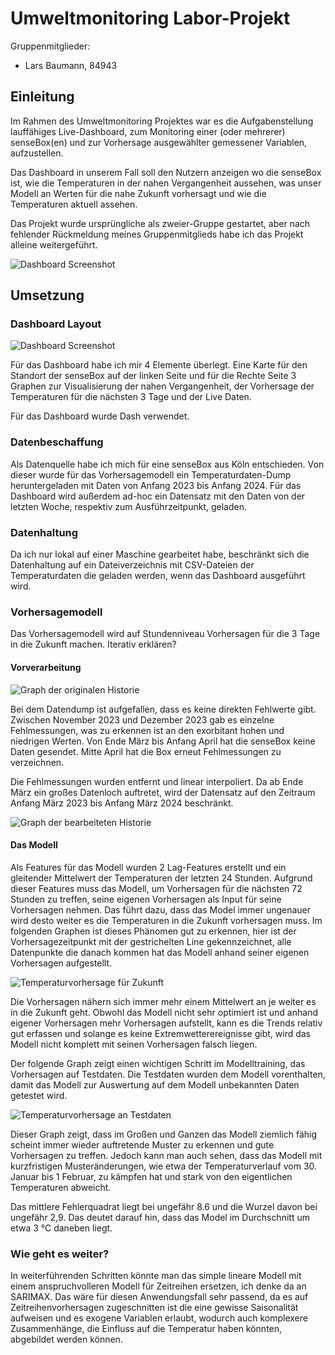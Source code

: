 # Umweltmonitoring Labor-Projekt

Gruppenmitglieder:

- Lars Baumann, 84943

## Einleitung

Im Rahmen des Umweltmonitoring Projektes war es die Aufgabenstellung lauffähiges Live-Dashboard, zum Monitoring einer (oder mehrerer) senseBox(en) und zur Vorhersage ausgewählter gemessener Variablen, aufzustellen.

Das Dashboard in unserem Fall soll den Nutzern anzeigen wo die senseBox ist, wie die Temperaturen in der nahen Vergangenheit aussehen, was unser Modell an Werten für die nahe Zukunft vorhersagt und wie die Temperaturen aktuell assehen.

Das Projekt wurde ursprüngliche als zweier-Gruppe gestartet, aber nach fehlender Rückmeldung meines Gruppenmitglieds habe ich das Projekt alleine weitergeführt.

![Dashboard Screenshot](assets/img/activity_github.png)

## Umsetzung

### Dashboard Layout

![Dashboard Screenshot](assets/img/Dashboard%20Screenshot.png)

Für das Dashboard habe ich mir 4 Elemente überlegt. Eine Karte für den Standort der senseBox auf der linken Seite und für die Rechte Seite 3 Graphen zur Visualisierung der nahen Vergangenheit, der Vorhersage der Temperaturen für die nächsten 3 Tage und der Live Daten.

Für das Dashboard wurde Dash verwendet.

### Datenbeschaffung

Als Datenquelle habe ich mich für eine senseBox aus Köln entschieden. Von dieser wurde für das Vorhersagemodell ein Temperaturdaten-Dump heruntergeladen mit Daten von Anfang 2023 bis Anfang 2024. Für das Dashboard wird außerdem ad-hoc ein Datensatz mit den Daten von der letzten Woche, respektiv zum Ausführzeitpunkt, geladen.

### Datenhaltung

Da ich nur lokal auf einer Maschine gearbeitet habe, beschränkt sich die Datenhaltung auf ein Dateiverzeichnis mit CSV-Dateien der Temperaturdaten die geladen werden, wenn das Dashboard ausgeführt wird.

### Vorhersagemodell

Das Vorhersagemodell wird auf Stundenniveau Vorhersagen für die 3 Tage in die Zukunft machen. Iterativ erklären?

#### Vorverarbeitung

![Graph der originalen Historie](assets/img//original_history.png)

Bei dem Datendump ist aufgefallen, dass es keine direkten Fehlwerte gibt. Zwischen November 2023 und Dezember 2023 gab es einzelne Fehlmessungen, was zu erkennen ist an den exorbitant hohen und niedrigen Werten. Von Ende März bis Anfang April hat die senseBox keine Daten gesendet. Mitte April hat die Box erneut Fehlmessungen zu verzeichnen.

Die Fehlmessungen wurden entfernt und linear interpoliert. Da ab Ende März ein großes Datenloch auftretet, wird der Datensatz auf den Zeitraum Anfang März 2023 bis Anfang März 2024 beschränkt.

![Graph der bearbeiteten Historie](assets/img/edited_history.png)

#### Das Modell

Als Features für das Modell wurden 2 Lag-Features erstellt und ein gleitender Mittelwert der Temperaturen der letzten 24 Stunden. Aufgrund dieser Features muss das Modell, um Vorhersagen für die nächsten 72 Stunden zu treffen, seine eigenen Vorhersagen als Input für seine Vorhersagen nehmen. Das führt dazu, dass das Model immer ungenauer wird desto weiter es die Temperaturen in die Zukunft vorhersagen muss. Im folgenden Graphen ist dieses Phänomen gut zu erkennen, hier ist der Vorhersagezeitpunkt mit der gestrichelten Line gekennzeichnet, alle Datenpunkte die danach kommen hat das Modell anhand seiner eigenen Vorhersagen aufgestellt.

![Temperaturvorhersage für Zukunft](assets/img/model_forecast_future.png)

Die Vorhersagen nähern sich immer mehr einem Mittelwert an je weiter es in die Zukunft geht. Obwohl das Modell nicht sehr optimiert ist und anhand eigener Vorhersagen mehr Vorhersagen aufstellt, kann es die Trends relativ gut erfassen und solange es keine Extremwetterereignisse gibt, wird das Modell nicht komplett mit seinen Vorhersagen falsch liegen.

Der folgende Graph zeigt einen wichtigen Schritt im Modelltraining, das Vorhersagen auf Testdaten. Die Testdaten wurden dem Modell vorenthalten, damit das Modell zur Auswertung auf dem Modell unbekannten Daten getestet wird.

![Temperaturvorhersage an Testdaten](assets/img//model_forecast_test.png)

Dieser Graph zeigt, dass im Großen und Ganzen das Modell ziemlich fähig scheint immer wieder auftretende Muster zu erkennen und gute Vorhersagen zu treffen. Jedoch kann man auch sehen, dass das Modell mit kurzfristigen Musteränderungen, wie etwa der Temperaturverlauf vom 30. Januar bis 1 Februar, zu kämpfen hat und stark von den eigentlichen Temperaturen abweicht.

Das mittlere Fehlerquadrat liegt bei ungefähr 8.6 und die Wurzel davon bei ungefähr 2,9. Das deutet darauf hin, dass das Model im Durchschnitt um etwa 3 °C daneben liegt.

### Wie geht es weiter?

In weiterführenden Schritten könnte man das simple lineare Modell mit einem anspruchvolleren Modell für Zeitreihen ersetzen, ich denke da an SARIMAX. Das wäre für diesen Anwendungsfall sehr passend, da es auf Zeitreihenvorhersagen zugeschnitten ist die eine gewisse Saisonalität aufweisen und es exogene Variablen erlaubt, wodurch auch komplexere Zusammenhänge, die Einfluss auf die Temperatur haben könnten, abgebildet werden können.
